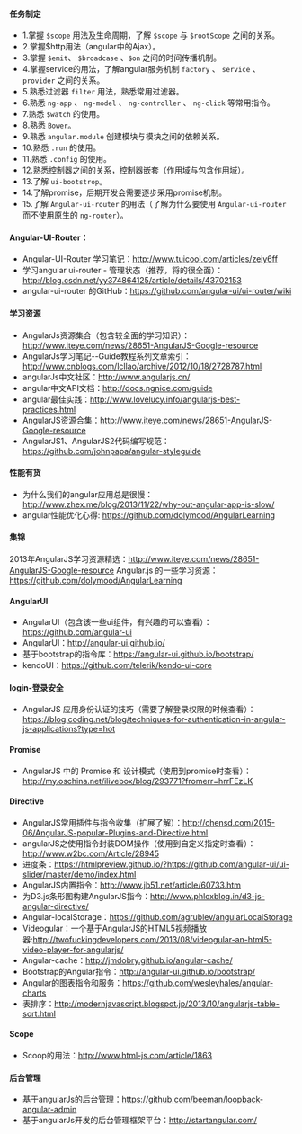 #### 任务制定

- 1.掌握 `$scope` 用法及生命周期，了解 `$scope` 与 `$rootScope` 之间的关系。
- 2.掌握$http用法（angular中的Ajax）。
- 3.掌握 `$emit`、 `$broadcase` 、`$on` 之间的时间传播机制。
- 4.掌握service的用法，了解angular服务机制 `factory` 、 `service` 、 `provider` 之间的关系。
- 5.熟悉过滤器 `filter` 用法，熟悉常用过滤器。
- 6.熟悉 `ng-app` 、 `ng-model` 、 `ng-controller` 、 `ng-click` 等常用指令。
- 7.熟悉 `$watch` 的使用。
- 8.熟悉 `Bower`。
- 9.熟悉 `angular.module` 创建模块与模块之间的依赖关系。
- 10.熟悉 `.run` 的使用。
- 11.熟悉 `.config` 的使用。
- 12.熟悉控制器之间的关系，控制器嵌套（作用域与包含作用域）。
- 13.了解 `ui-bootstrop`。
- 14.了解promise，后期开发会需要逐步采用promise机制。
- 15.了解 `Angular-ui-router` 的用法（了解为什么要使用 `Angular-ui-router` 而不使用原生的 `ng-router`）。

#### Angular-UI-Router：
- Angular-UI-Router 学习笔记：http://www.tuicool.com/articles/zeiy6ff
- 学习angular ui-router - 管理状态（推荐，将的很全面）：http://blog.csdn.net/yy374864125/article/details/43702153
- angular-ui-router 的GitHub：https://github.com/angular-ui/ui-router/wiki

#### 学习资源
- AngularJs资源集合（包含较全面的学习知识）：http://www.iteye.com/news/28651-AngularJS-Google-resource
- AngularJs学习笔记--Guide教程系列文章索引：http://www.cnblogs.com/lcllao/archive/2012/10/18/2728787.html
- angularJs中文社区：http://www.angularjs.cn/
- angular中文API文档：http://docs.ngnice.com/guide
- angular最佳实践：http://www.lovelucy.info/angularjs-best-practices.html
- AngularJS资源合集：http://www.iteye.com/news/28651-AngularJS-Google-resource
- AngularJS1、AngularJS2代码编写规范：https://github.com/johnpapa/angular-styleguide

#### 性能有货
- 为什么我们的angular应用总是很慢：http://www.zhex.me/blog/2013/11/22/why-out-angular-app-is-slow/
- angular性能优化心得: https://github.com/dolymood/AngularLearning

#### 集锦
2013年AngularJS学习资源精选：http://www.iteye.com/news/28651-AngularJS-Google-resource
Angular.js 的一些学习资源：https://github.com/dolymood/AngularLearning

#### AngularUI
- AngularUI（包含该一些ui组件，有兴趣的可以查看）：https://github.com/angular-ui
- AngularUI：http://angular-ui.github.io/
- 基于bootstrap的指令库：https://angular-ui.github.io/bootstrap/
- kendoUI：https://github.com/telerik/kendo-ui-core

#### login-登录安全
- AngularJS 应用身份认证的技巧（需要了解登录权限的时候查看）：https://blog.coding.net/blog/techniques-for-authentication-in-angular-js-applications?type=hot

#### Promise
- AngularJS 中的 Promise 和 设计模式（使用到promise时查看）：http://my.oschina.net/ilivebox/blog/293771?fromerr=hrrFEzLK

#### Directive
- AngularJS常用插件与指令收集（扩展了解）：http://chensd.com/2015-06/AngularJS-popular-Plugins-and-Directive.html
- angularJS之使用指令封装DOM操作（使用到自定义指定时查看）：http://www.w2bc.com/Article/28945
- 进度条：https://htmlpreview.github.io/?https://github.com/angular-ui/ui-slider/master/demo/index.html
- AngularJS内置指令：http://www.jb51.net/article/60733.htm
- 为D3.js条形图构建AngularJS指令：http://www.phloxblog.in/d3-js-angular-directive/
- Angular-localStorage：https://github.com/agrublev/angularLocalStorage
- Videogular：一个基于AngularJS的HTML5视频播放器:http://twofuckingdevelopers.com/2013/08/videogular-an-html5-video-player-for-angularjs/
- Angular-cache：http://jmdobry.github.io/angular-cache/
- Bootstrap的Angular指令：http://angular-ui.github.io/bootstrap/
- Angular的图表指令和服务：https://github.com/wesleyhales/angular-charts
- 表排序：http://modernjavascript.blogspot.jp/2013/10/angularjs-table-sort.html

#### Scope
- Scoop的用法：http://www.html-js.com/article/1863
 
#### 后台管理
- 基于angularJs的后台管理：https://github.com/beeman/loopback-angular-admin
- 基于angularJs开发的后台管理框架平台：http://startangular.com/

